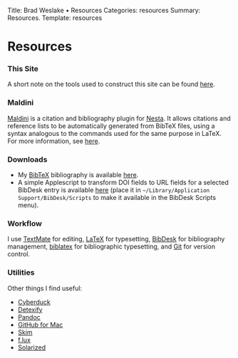 Title: Brad Weslake &bull; Resources
Categories: resources
Summary: Resources.
Template: resources

# Resources

### This Site ###

A short note on the tools used to construct this site can be found [here][note].

 [note]: ../blog/a-note-on-this-site

### Maldini ###

[Maldini][maldini] is a citation and bibliography plugin for [Nesta][nesta]. It allows citations and reference lists to be automatically generated from BibTeX files, using a syntax analogous to the commands used for the same purpose in LaTeX. For more information, see [here][maldini].

  [maldini]: ../resources/maldini "Maldini"
  [nesta]: http://nestacms.com/ "Nesta"

### Downloads

*   My [BibTeX][7] bibliography is available [here][8].
*   A simple Applescript to transform <span class="small">DOI</span> fields to <span class="small">URL</span> fields for a selected BibDesk entry is available [here][9] (place it in `~/Library/Application Support/BibDesk/Scripts` to make it available in the BibDesk Scripts menu).

 [7]: http://en.wikipedia.org/wiki/BibTeX
 [8]: http://github.com/etc/philosophy-bibliography/tree/master
 [9]: https://bweslake.s3.amazonaws.com/research/resources/DOItoURI.scpt.zip

### Workflow

I use [TextMate][1] for editing, [LaTeX][2] for typesetting, [BibDesk][3] for bibliography management, [biblatex][4] for bibliographic typesetting, and [Git][git] for version control.

  [1]: http://macromates.com/
  [2]: http://www.latex-project.org/
  [3]: http://bibdesk.sourceforge.net/
  [4]: http://www.ctan.org/tex-archive/help/Catalogue/entries/biblatex.html
  [git]: http://git-scm.com/

### Utilities

Other things I find useful:

* [Cyberduck][duck]
* [Detexify][detexify]
* [Pandoc][pandoc]
* [GitHub for Mac][githubmac]
* [Skim][skim]
* [f.lux][flux]
* [Solarized][solarized]

 [detexify]: http://detexify.kirelabs.org/classify.html "Detexify"
 [duck]: http://cyberduck.ch/
 [pandoc]: http://johnmacfarlane.net/pandoc/ "Pandoc"
 [githubmac]: http://mac.github.com/ "GitHub for Mac"
 [skim]: http://skim-app.sourceforge.net/ "Skim"
 [flux]: http://stereopsis.com/flux/ "f.lux"
 [solarized]: http://ethanschoonover.com/solarized "Solarized"
